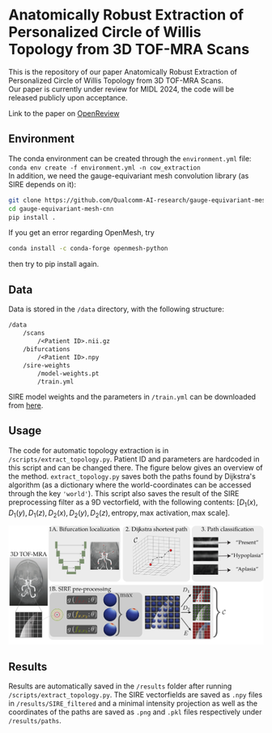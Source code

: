 # Anatomically Robust Extraction of Personalized Circle of Willis Topology from 3D TOF-MRA Scans

This is the repository of our paper Anatomically Robust Extraction of Personalized Circle of Willis Topology from 3D TOF-MRA Scans.\
Our paper is currently under review for MIDL 2024, the code will be released publicly upon acceptance.

Link to the paper on [OpenReview](<https://openreview.net/forum?id=Qop6HhcS0g&referrer=%5BAuthor%20Console%5D(%2Fgroup%3Fid%3DMIDL.io%2F2024%2FConference%2FAuthors%23your-submissions>)

## Environment
The conda environment can be created through the `environment.yml` file:\
`conda env create -f environment.yml -n cow_extraction`\
In addition, we need the gauge-equivariant mesh convolution library (as SIRE depends on it):
```bash
git clone https://github.com/Qualcomm-AI-research/gauge-equivariant-mesh-cnn.git
cd gauge-equivariant-mesh-cnn
pip install .
```
If you get an error regarding OpenMesh, try
```bash
conda install -c conda-forge openmesh-python
```
then try to pip install again.

## Data
Data is stored in the `/data` directory, with the following structure:
```
/data
    /scans
        /<Patient ID>.nii.gz
    /bifurcations
        /<Patient ID>.npy
    /sire-weights
        /model-weights.pt
        /train.yml
```
SIRE model weights and the parameters in `/train.yml` can be downloaded from [here](https://surfdrive.surf.nl/files/index.php/s/wmQLFBQkFNVWAyQ).

## Usage
The code for automatic topology extraction is in `/scripts/extract_topology.py`. Patient ID and parameters are hardcoded in this script and can be changed there.
The figure below gives an overview of the method. `extract_topology.py` saves both the paths found by Dijkstra's algorithm (as a dictionary where the world-coordinates can be accessed through the key `'world'`). This script also saves the result of the SIRE preprocessing filter as a 9D vectorfield, with the following contents:
$[D_1(x), D_1(y), D_1(z), D_2(x), D_2(y), D_2(z), \text{entropy}, \text{max activation}, \text{max scale}]$.

![alt](method.png)

## Results
Results are automatically saved in the `/results` folder after running `/scripts/extract_topology.py`. The SIRE vectorfields are saved as `.npy` files in `/results/SIRE_filtered` and a minimal intensity projection as well as the coordinates of the paths are saved as `.png` and `.pkl` files respectively under `/results/paths`.